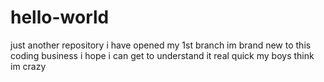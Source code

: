 # hello-world
just another repository
i have opened my 1st branch
im brand new to this coding business
i hope i can get to understand it real quick
my boys think im crazy
